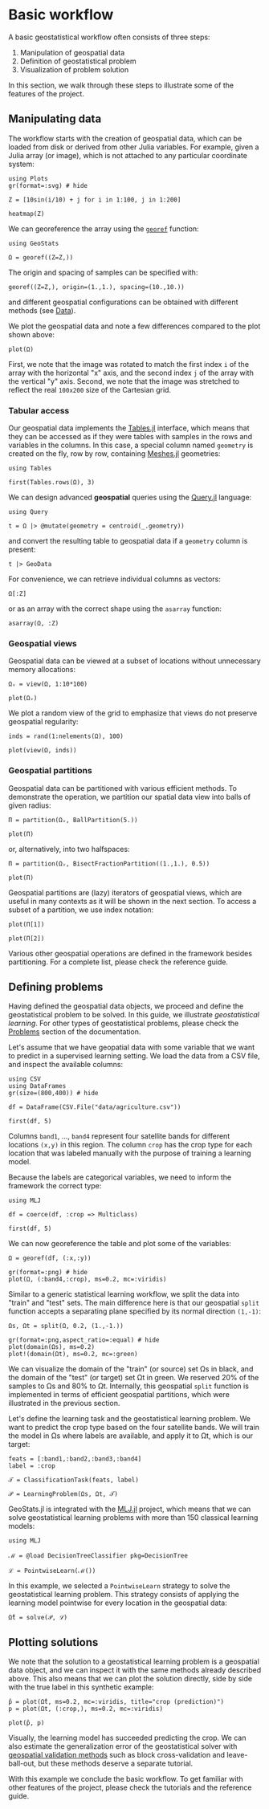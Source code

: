 # Basic workflow

A basic geostatistical workflow often consists of three steps:

1. Manipulation of geospatial data
2. Definition of geostatistical problem
3. Visualization of problem solution

In this section, we walk through these steps to illustrate some of the
features of the project.

## Manipulating data

The workflow starts with the creation of geospatial data, which can
be loaded from disk or derived from other Julia variables. For example,
given a Julia array (or image), which is not attached to any particular
coordinate system:

```@example workflow
using Plots
gr(format=:svg) # hide

Z = [10sin(i/10) + j for i in 1:100, j in 1:200]

heatmap(Z)
```

We can georeference the array using the [`georef`](@ref) function:

```@example workflow
using GeoStats

Ω = georef((Z=Z,))
```

The origin and spacing of samples can be specified with:

```@example workflow
georef((Z=Z,), origin=(1.,1.), spacing=(10.,10.))
```

and different geospatial configurations can be obtained with different
methods (see [Data](data.md)).

We plot the geospatial data and note a few differences compared to the
plot shown above:

```@example workflow
plot(Ω)
```

First, we note that the image was rotated to match the first index `i`
of the array with the horizontal "x" axis, and the second index `j` of
the array with the vertical "y" axis. Second, we note that the image
was stretched to reflect the real `100x200` size of the Cartesian grid.

### Tabular access

Our geospatial data implements the
[Tables.jl](https://github.com/JuliaData/Tables.jl) interface, which
means that they can be accessed as if they were tables with samples
in the rows and variables in the columns. In this case, a special
column named `geometry` is created on the fly, row by row, containing
[Meshes.jl](https://github.com/JuliaGeometry/Meshes.jl) geometries:

```@example workflow
using Tables

first(Tables.rows(Ω), 3)
```

We can design advanced **geospatial** queries
using the [Query.jl](https://github.com/queryverse/Query.jl) language:

```@example workflow
using Query

t = Ω |> @mutate(geometry = centroid(_.geometry))
```

and convert the resulting table to geospatial data if a `geometry`
column is present:

```@example workflow
t |> GeoData
```

For convenience, we can retrieve individual columns as vectors:

```@example workflow
Ω[:Z]
```

or as an array with the correct shape using the `asarray` function:

```@example workflow
asarray(Ω, :Z)
```

### Geospatial views

Geospatial data can be viewed at a subset of locations without
unnecessary memory allocations:

```@example workflow
Ωᵥ = view(Ω, 1:10*100)

plot(Ωᵥ)
```

We plot a random view of the grid to emphasize that views do not
preserve geospatial regularity:

```@example workflow
inds = rand(1:nelements(Ω), 100)

plot(view(Ω, inds))
```

### Geospatial partitions

Geospatial data can be partitioned with various efficient methods.
To demonstrate the operation, we partition our spatial data view into
balls of given radius:

```@example workflow
Π = partition(Ωᵥ, BallPartition(5.))

plot(Π)
```

or, alternatively, into two halfspaces:

```@example workflow
Π = partition(Ωᵥ, BisectFractionPartition((1.,1.), 0.5))

plot(Π)
```

Geospatial partitions are (lazy) iterators of geospatial views, which
are useful in many contexts as it will be shown in the next section.
To access a subset of a partition, we use index notation:

```@example workflow
plot(Π[1])
```

```@example workflow
plot(Π[2])
```

Various other geospatial operations are defined in the framework besides
partitioning. For a complete list, please check the reference guide.

## Defining problems

Having defined the geospatial data objects, we proceed and define the
geostatistical problem to be solved. In this guide, we illustrate
*geostatistical learning*. For other types of geostatistical problems,
please check the [Problems](problems.md) section of the documentation.

Let's assume that we have geopatial data with some variable that we want
to predict in a supervised learning setting. We load the data from a CSV
file, and inspect the available columns:

```@example workflow
using CSV
using DataFrames
gr(size=(800,400)) # hide

df = DataFrame(CSV.File("data/agriculture.csv"))

first(df, 5)
```

Columns `band1`, ..., `band4` represent four satellite bands for different
locations `(x,y)` in this region. The column `crop` has the crop type
for each location that was labeled manually with the purpose of training
a learning model.

Because the labels are categorical variables, we need to inform the
framework the correct type:

```@example workflow
using MLJ

df = coerce(df, :crop => Multiclass)

first(df, 5)
```

We can now georeference the table and plot some of the variables:

```@example workflow
Ω = georef(df, (:x,:y))

gr(format=:png) # hide
plot(Ω, (:band4,:crop), ms=0.2, mc=:viridis)
```

Similar to a generic statistical learning workflow, we split the data
into "train" and "test" sets. The main difference here is that our
geospatial `split` function accepts a separating plane specified by
its normal direction `(1,-1)`:

```@example workflow
Ωs, Ωt = split(Ω, 0.2, (1.,-1.))

gr(format=:png,aspect_ratio=:equal) # hide
plot(domain(Ωs), ms=0.2)
plot!(domain(Ωt), ms=0.2, mc=:green)
```

We can visualize the domain of the "train" (or source) set Ωs in black,
and the domain of the "test" (or target) set Ωt in green. We reserved
20% of the samples to Ωs and 80% to Ωt. Internally, this geospatial
`split` function is implemented in terms of efficient geospatial
partitions, which were illustrated in the previous section.

Let's define the learning task and the geostatistical learning problem.
We want to predict the crop type based on the four satellite bands.
We will train the model in Ωs where labels are available, and apply it
to Ωt, which is our target:

```@example workflow
feats = [:band1,:band2,:band3,:band4]
label = :crop

𝒯 = ClassificationTask(feats, label)

𝒫 = LearningProblem(Ωs, Ωt, 𝒯)
```

GeoStats.jl is integrated with the
[MLJ.jl](https://github.com/alan-turing-institute/MLJ.jl)
project, which means that we can solve geostatistical learning problems
with more than 150 classical learning models:

```@example workflow
using MLJ

ℳ = @load DecisionTreeClassifier pkg=DecisionTree

ℒ = PointwiseLearn(ℳ())
```

In this example, we selected a `PointwiseLearn` strategy to solve the
geostatistical learning problem. This strategy consists of applying the
learning model pointwise for every location in the geospatial data:

```@example workflow
Ω̂t = solve(𝒫, ℒ)
```

## Plotting solutions

We note that the solution to a geostatistical learning problem is a
geospatial data object, and we can inspect it with the same methods
already described above. This also means that we can plot the solution
directly, side by side with the true label in this synthetic example:

```@example workflow
p̂ = plot(Ω̂t, ms=0.2, mc=:viridis, title="crop (prediction)")
p = plot(Ωt, (:crop,), ms=0.2, mc=:viridis)

plot(p̂, p)
```

Visually, the learning model has succeeded predicting the crop. We can
also estimate the generalization error of the geostatistical solver with
[geospatial validation methods](validation.md) such as block
cross-validation and leave-ball-out, but these methods deserve
a separate tutorial.

With this example we conclude the basic workflow. To get familiar with
other features of the project, please check the tutorials and the
reference guide.

